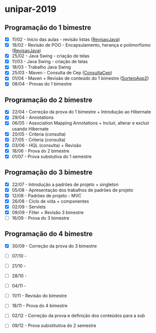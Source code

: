 # unipar-2019

## Programação do 1 bimestre
- [x] 11/02 - Inicio das aulas - revisão listas ([RevisaoJava](https://github.com/mussinato/unipar-2019/tree/master/RevisaoJava))<br/>
- [x] 18/02 - Revisão de POO - Encapsulamento, herança e polimorfismo ([RevisaoJava](https://github.com/mussinato/unipar-2019/tree/master/RevisaoJava))<br/>
- [x] 25/02 - Java Swing - criação de telas<br/>
- [x] 11/03 - Java Swing - criação de telas<br/>
- [x] 18/03 - Trabalho Java Swing<br/>
- [x] 25/03 - Maven - Consulta de Cep ([ConsultaCep](https://github.com/mussinato/unipar-2019/tree/master/ConsultaCep))<br/>
- [x] 01/04 - Maven + Revisão de conteúdo do 1 bimestre ([SorteioApp2](https://github.com/mussinato/unipar-2019/tree/master/SorteioApp2))<br/>
- [x] 08/04 - Provas do 1 bimestre<br/>

## Programação do 2 bimestre
- [x] 22/04 - Correção da prova do 1 bimestre + Introdução ao Hibernate<br/>
- [x] 29/04 - Annotations<br/>
- [x] 06/05 - Association Mapping Annotations + Incluir, alterar e excluir usando Hibernate<br/>
- [x] 20/05 - Criteria (consulta)<br/>
- [x] 27/05 - Criteria (consulta)<br/>
- [x] 03/06 - HQL (consulta) + Revisão<br/>
- [x] 18/06 - Prova do 2 bimestre<br/>
- [x] 01/07 - Prova substutiva do 1 semestre<br/>

## Programação do 3 bimestre
- [x] 22/07 - Introdução a padrões de projeto + singleton<br/>
- [x] 05/08 - Apresentação dos trabalhos de padrões de projeto<br/>
- [x] 12/08 - Padrões de projeto - MVC<br/>
- [x] 26/08 - Ciclo de vida + componentes<br/>
- [x] 02/09 - Servlets<br/>
- [x] 09/09 - Filter + Revisão 3 bimestre<br/>
- [ ] 16/09 - Prova do 3 bimestre<br/>

## Programação do 4 bimestre
- [x] 30/09 - Correção da prova do 3 bimestre<br/>
- [ ] 07/10 - <br/>
- [ ] 21/10 - <br/>
- [ ] 28/10 - <br/>
- [ ] 04/11 - <br/>
- [ ] 11/11 - Revisão do bimestre<br/>
- [ ] 18/11 - Prova do 4 bimestre<br/>
- [ ] 02/12 - Correção da prova e definição dos conteúdos para a sub<br/>
- [ ] 09/12 - Prova subistitutiva do 2 semestre<br/>

